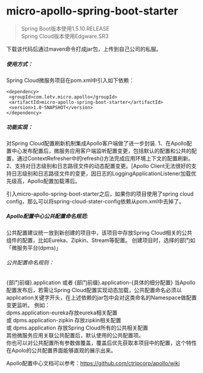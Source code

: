 # micro-apollo-spring-boot-starter

> Spring Boot版本使用1.5.10.RELEASE <br/>
Spring Cloud版本使用Edgware.SR3

下载该代码后通过maven命令打成jar包，上传到自己公司的私服。

##### 使用方式：<br/>
Spring Cloud微服务项目在pom.xml中引入如下依赖：
```
<dependency>
 <groupId>com.letv.micro.apollo</groupId>
 <artifactId>micro-apollo-spring-boot-starter</artifactId>
 <version>1.0-SNAPSHOT</version>
</dependency>
```

##### 功能实现：<br/>
对Spring Cloud配置刷新机制集成Apollo客户端做了进一步封装.
1、在Apollo配置中心发布配置后，微服务应用客户端监听配置变更，包括默认的配置和公共的配置，通过ContextRefresher中的refresh()方法完成应用环境上下文的配置刷新。
2、支持对日志级别和日志路径文件的动态配置变更。[Apollo Client无法很好的支持日志级别和日志路径文件的变更，因日志的LoggingApplicationListener加载优先级高，Apollo配置加载滞后。

引入micro-apollo-spring-boot-starter之后，如果你的项目使用了spring cloud config，那么可以将spring-cloud-stater-config依赖从pom.xml中去掉了。


##### Apollo配置中心公共配置命名规范: <br/>
公共配置建议统一放到新创建的项目中，该项目中存放Spring Cloud相关的公共组件的配置，比如Eureka、Zipkin、Stream等配置。
创建项目时，选择的部门如「微服务平台(dpms)」<br/>
###### 公共配置命名规则：<br/>
{部门前缀}.application  或者 {部门前缀}.application-{具体的细分配置}
当Apollo配置发布后，若需让Spring Cloud配置实现动态加载，公共配置命名必须以application关键字开头，在上述依赖的jar包中会对这类命名的Namespace做配置变更监听。
例如：<br/>
dpms.application-eureka存放eureka相关配置 <br/>
或 dpms.application-zipkin 存放zipkin相关配置 <br/>
或 dpms.application  存放Spring Cloud所有的公共相关配置 <br/>
其他微服务应用关联公共配置后，默认使用的公共配置项。<br/>
你也可以对公共配置所有参数做覆盖，覆盖后优先获取本项目中的配置，这个特性在Apolo的公共配置界面能够直观的展示出来。

Apollo配置中心文档可以参考：https://github.com/ctripcorp/apollo/wiki
